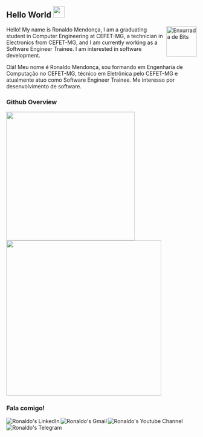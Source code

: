 ## Hello World <img src="https://raw.githubusercontent.com/iampavangandhi/iampavangandhi/master/gifs/Hi.gif" width="30px"></h2>

<a href="https://www.enxurradadebits.cefetmg.br/">
<img style="width:80px;height:80px" align="right" alt="Enxurrada de Bits" src="https://encrypted-tbn0.gstatic.com/images?q=tbn:ANd9GcRhYznUSx1KJz6eA34YH8H1dGpCXhyAmRJ4TJxMsQZ2iuYZsoVyIi7TQW4KL0aJ5gQ4acU&usqp=CAU">
</a>
Hello! My name is Ronaldo Mendonça, I am a graduating student in Computer Engineering at CEFET-MG, a technician in Electronics from CEFET-MG, and I am currently working as a Software Engineer Trainee. I am interested in software development.

Olá! Meu nome é Ronaldo Mendonça, sou formando em Engenharia de Computação no CEFET-MG, técnico em Eletrônica pelo CEFET-MG e atualmente atuo como Software Engineer Trainee. Me interesso por desenvolvimento de software.

### Github Overview
<p>
<img style="width:340px" align='left' src="https://github-readme-stats.vercel.app/api/top-langs/?username=ronaldozica&layout=compact"/>
<img style="width:410px" align='center' src="https://github-readme-stats.vercel.app/api?username=ronaldozica&show_icons=true&theme=tokyonight"/>
</p>

### Fala comigo!
<p align="left">
<a href="https://www.linkedin.com/in/ronaldo-zica/">
<img align="left" alt="Ronaldo's LinkedIn" src="https://img.shields.io/badge/linkedin-%230077B5.svg?&style=for-the-badge&logo=linkedin&logoColor=white" />
</a>
<a href="mailto:ronaldomendoncazica@gmail.com">
<img align="left" alt="Ronaldo's Gmail" src="https://img.shields.io/badge/gmail-%23D14836.svg?&style=for-the-badge&logo=gmail&logoColor=white" />
</a>
<a href="https://www.youtube.com/channel/UC9rsO58FcA_lGy4fvepCfUg/videos">
<img align="left" alt="Ronaldo's Youtube Channel" src="https://img.shields.io/badge/YouTube-FF0000?style=for-the-badge&logo=youtube&logoColor=white" />
</a>
<a href="https://t.me/ronaldomendoncazica">
<img align="left" alt="Ronaldo's Telegram" src="https://img.shields.io/badge/Telegram-2CA5E0?style=for-the-badge&logo=telegram&logoColor=white" />
</a>
</p>
<br />
</p>
